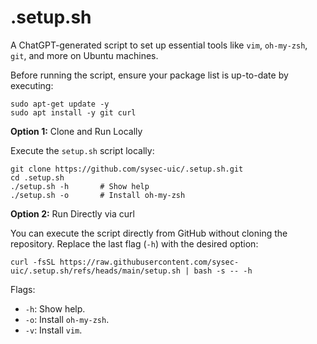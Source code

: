 # .setup.sh
A ChatGPT-generated script to set up essential tools like `vim`, `oh-my-zsh`, `git`, and more on Ubuntu machines.

Before running the script, ensure your package list is up-to-date by executing:
```
sudo apt-get update -y
sudo apt install -y git curl
```

**Option 1:** Clone and Run Locally

Execute the `setup.sh` script locally:
```
git clone https://github.com/sysec-uic/.setup.sh.git
cd .setup.sh
./setup.sh -h       # Show help
./setup.sh -o       # Install oh-my-zsh
```

**Option 2:** Run Directly via curl

You can execute the script directly from GitHub without cloning the repository. Replace the last flag (`-h`) with the desired option:
```
curl -fsSL https://raw.githubusercontent.com/sysec-uic/.setup.sh/refs/heads/main/setup.sh | bash -s -- -h
```
Flags:
-	`-h`: Show help.
-	`-o`: Install `oh-my-zsh`.
-	`-v`: Install `vim`.
